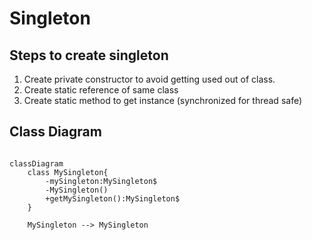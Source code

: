 # Singleton

## Steps to create singleton
1. Create private constructor to avoid getting used out of class.
2. Create static reference of same class
3. Create static method to get instance (synchronized for thread safe)

## Class Diagram
```mermaid

classDiagram
    class MySingleton{
        -mySingleton:MySingleton$
        -MySingleton()
        +getMySingleton():MySingleton$
    }

    MySingleton --> MySingleton

```



